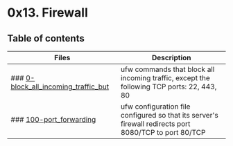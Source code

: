 # 0x13. Firewall

## Table of contents
Files | Description
----- | -----------
###  [0-block_all_incoming_traffic_but](./1-block_all_incoming_traffic_but) | ufw commands that block all incoming traffic, except the following TCP ports: 22, 443, 80
### [100-port_forwarding](./100-port_forwarding) | ufw configuration file configured so that its server's firewall redirects port 8080/TCP to port 80/TCP
